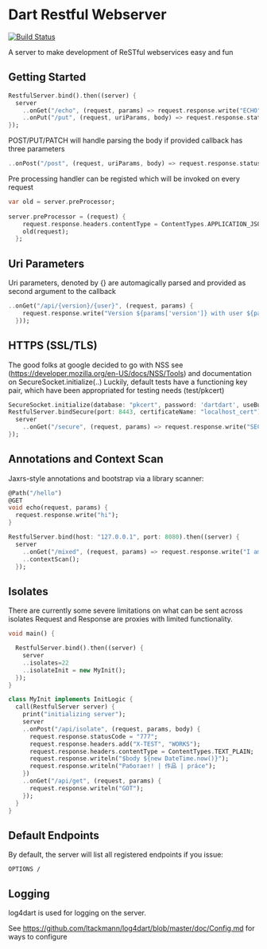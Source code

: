 Dart Restful Webserver 
======================

[![Build Status](https://drone.io/github.com/dkornishev/dartrs/status.png)](https://drone.io/github.com/dkornishev/dartrs/latest)

A server to make development of ReSTful webservices easy and fun

Getting Started
---------------

```dart
RestfulServer.bind().then((server) {
  server
    ..onGet("/echo", (request, params) => request.response.write("ECHO"))
    ..onPut("/put", (request, uriParams, body) => request.response.statusCode = HttpStatus.NO_CONTENT);
});
```

POST/PUT/PATCH will handle parsing the body if provided callback has three parameters
```dart
..onPost("/post", (request, uriParams, body) => request.response.statusCode = HttpStatus.CREATED)   
```
Pre processing handler can be registed which will be invoked on every request
```dart
var old = server.preProcessor;
  
server.preProcessor = (request) {
    request.response.headers.contentType = ContentTypes.APPLICATION_JSON;
    old(request);
  };
```

Uri Parameters
--------------
Uri parameters, denoted by {} are automagically parsed and provided as second argument to the callback
```dart
..onGet("/api/{version}/{user}", (request, params) { 
    request.response.write("Version ${params['version']} with user ${params['user']}"
  }));
```

HTTPS (SSL/TLS)
---------------
The good folks at google decided to go with NSS see (https://developer.mozilla.org/en-US/docs/NSS/Tools) 
and documentation on SecureSocket.initialize(..)
Luckily, default tests have a functioning key pair, which have been appropriated for testing needs (test/pkcert)
```dart
SecureSocket.initialize(database: "pkcert", password: 'dartdart', useBuiltinRoots: false);
RestfulServer.bindSecure(port: 8443, certificateName: "localhost_cert").then((server) {
  server
    ..onGet("/secure", (request, params) => request.response.write("SECURE"));
});
```

Annotations and Context Scan
-------------------
Jaxrs-style annotations and bootstrap via a library scanner:
```dart
@Path("/hello")
@GET
void echo(request, params) {
  request.response.write("hi");
}

RestfulServer.bind(host: "127.0.0.1", port: 8080).then((server) {
  server
    ..onGet("/mixed", (request, params) => request.response.write("I am all mixed up"))
    ..contextScan();
  });
```

Isolates
--------
There are currently some severe limitations on what can be sent across isolates
Request and Response are proxies with limited functionality.

```dart
void main() {

  RestfulServer.bind().then((server) {
    server
    ..isolates=22
    ..isolateInit = new MyInit();
  });
}

class MyInit implements InitLogic {
  call(RestfulServer server) {
    print("initializing server");
    server
    ..onPost("/api/isolate", (request, params, body) {
      request.response.statusCode = "777";
      request.response.headers.add("X-TEST", "WORKS");
      request.response.headers.contentType = ContentTypes.TEXT_PLAIN;
      request.response.writeln("$body ${new DateTime.now()}");
      request.response.writeln("Работает! | 作品 | práce");
    })
    ..onGet("/api/get", (request, params) {
      request.response.writeln("GOT");
    });
  }
}
```

Default Endpoints
-----------------
By default, the server will list all registered endpoints if you issue:
```
OPTIONS /
```


Logging
-------
log4dart is used for logging on the server.

See https://github.com/ltackmann/log4dart/blob/master/doc/Config.md for ways to configure
